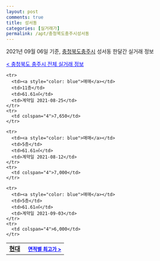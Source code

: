 ```yaml
---
layout: post
comments: true
title: 성서동
categories: [실거래가]
permalink: /apt/충청북도충주시성서동
---
```


2021년 09월 06일 기준, <a href="/apt/충청북도충주시">충청북도충주시</a> 성서동 한달간 실거래 정보

<a style="color: blue;" href="/apt/충청북도충주시">< 충청북도 충주시 전체 실거래 정보</a>
<!---- start ---->
<table>
  <tr>
    <td colspan="4" style="font-weight: bold;"><a href="/apt/충청북도충주시성서동현대">현대</a> &nbsp;&nbsp;&nbsp; <a style="color: blue; font-size: smaller;" href="/apt/충청북도충주시성서동현대">면적별 최고가 ></a></td>
  </tr>
    
    <tr>
      <td><a style="color: blue">매매</a></td>
      <td>11층</td>
      <td>61.61㎡</td>
      <td>계약일 2021-08-25</td>
    </tr>
    <tr>
      <td colspan="4">7,650</td>
    </tr>
      
    <tr>
      <td><a style="color: blue">매매</a></td>
      <td>5층</td>
      <td>61.61㎡</td>
      <td>계약일 2021-08-12</td>
    </tr>
    <tr>
      <td colspan="4">7,000</td>
    </tr>
      
    <tr>
      <td><a style="color: blue">매매</a></td>
      <td>5층</td>
      <td>61.61㎡</td>
      <td>계약일 2021-09-03</td>
    </tr>
    <tr>
      <td colspan="4">6,000</td>
    </tr>
      
</table>
<!---- end ---->
    